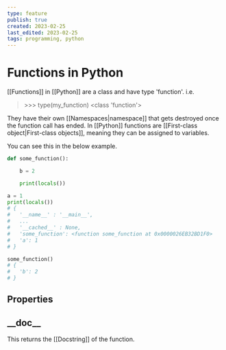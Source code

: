 ```yaml
---
type: feature
publish: true
created: 2023-02-25
last_edited: 2023-02-25
tags: programming, python
---
```

# Functions in Python

[[Functions]] in [[Python]] are a class and have type 'function'. i.e.

>\>\>\> type(my_function)
>\<class 'function'\>

They have their own [[Namespaces|namespace]] that gets destroyed once the function call has ended. In [[Python]] functions are [[First-class object|First-class objects]], meaning they can be assigned to variables. 

You can see this in the below example.

```python
def some_function():

    b = 2

    print(locals())

a = 1
print(locals())
# {
#   '__name__' : '__main__',
#   ...
#   '__cached__' : None,
#   'some_function': <function some_function at 0x0000026EB32BD1F0>
#   'a': 1
# }

some_function()
# {
#   'b': 2
# }
```

## Properties

## \_\_doc\_\_

This returns the [[Docstring]] of the function.